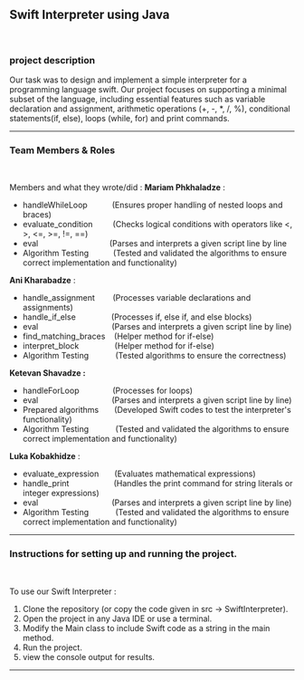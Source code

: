 ## **Swift Interpreter using Java**
&nbsp;
### **project description**

Our task was to design and implement a simple interpreter for a programming language swift.
Our project focuses on supporting a minimal subset of the language, including essential features such as variable declaration and assignment, arithmetic operations (+, -, *, /, %), conditional statements(if, else), loops (while, for)  and print commands.




____________________________________________
### **Team Members & Roles**
&nbsp;


Members and what they wrote/did :
**Mariam Phkhaladze** :
* handleWhileLoop&nbsp;&nbsp;&nbsp;&nbsp;&nbsp;&nbsp;&nbsp;&nbsp;&nbsp;&nbsp;&nbsp;(Ensures proper handling of nested loops and braces)
* evaluate_condition &nbsp;&nbsp;&nbsp;&nbsp;&nbsp;&nbsp;&nbsp;&nbsp;(Checks logical conditions with operators like <, >, <=, >=, !=, ==)
* eval&nbsp;&nbsp;&nbsp;&nbsp;&nbsp;&nbsp;&nbsp;&nbsp;&nbsp;&nbsp;&nbsp;&nbsp;&nbsp;&nbsp;&nbsp;&nbsp;&nbsp;&nbsp;&nbsp;&nbsp;&nbsp;&nbsp;&nbsp;&nbsp;&nbsp;&nbsp;&nbsp;&nbsp;&nbsp;&nbsp;&nbsp;&nbsp;(Parses and interprets a given script line by line
* Algorithm Testing&nbsp;&nbsp;&nbsp;&nbsp;&nbsp;&nbsp;&nbsp;&nbsp;&nbsp;&nbsp;&nbsp;(Tested and validated the algorithms to ensure correct implementation and functionality)

**Ani Kharabadze**    :
* handle_assignment&nbsp;&nbsp;&nbsp;&nbsp;&nbsp;&nbsp;&nbsp;&nbsp;(Processes variable declarations and assignments)
* handle_if_else&nbsp;&nbsp;&nbsp;&nbsp;&nbsp;&nbsp;&nbsp;&nbsp;&nbsp;&nbsp;&nbsp;&nbsp;&nbsp;&nbsp;&nbsp;&nbsp;(Processes if, else if, and else blocks)
* eval&nbsp;&nbsp;&nbsp;&nbsp;&nbsp;&nbsp;&nbsp;&nbsp;&nbsp;&nbsp;&nbsp;&nbsp;&nbsp;&nbsp;&nbsp;&nbsp;&nbsp;&nbsp;&nbsp;&nbsp;&nbsp;&nbsp;&nbsp;&nbsp;&nbsp;&nbsp;&nbsp;&nbsp;&nbsp;&nbsp;&nbsp;&nbsp;&nbsp;(Parses and interprets a given script line by line)
* find_matching_braces&nbsp;&nbsp;&nbsp;&nbsp;(Helper method for if-else)
* interpret_block&nbsp;&nbsp;&nbsp;&nbsp;&nbsp;&nbsp;&nbsp;&nbsp;&nbsp;&nbsp;&nbsp;&nbsp;&nbsp;&nbsp;&nbsp;&nbsp;(Helper method for if-else)
* Algorithm Testing&nbsp;&nbsp;&nbsp;&nbsp;&nbsp;&nbsp;&nbsp;&nbsp;&nbsp;&nbsp;&nbsp;&nbsp;(Tested algorithms to ensure the correctness)

**Ketevan Shavadze  :**
* handleForLoop&nbsp;&nbsp;&nbsp;&nbsp;&nbsp;&nbsp;&nbsp;&nbsp;&nbsp;&nbsp;&nbsp;&nbsp;&nbsp;&nbsp;&nbsp;(Processes for loops)
* eval&nbsp;&nbsp;&nbsp;&nbsp;&nbsp;&nbsp;&nbsp;&nbsp;&nbsp;&nbsp;&nbsp;&nbsp;&nbsp;&nbsp;&nbsp;&nbsp;&nbsp;&nbsp;&nbsp;&nbsp;&nbsp;&nbsp;&nbsp;&nbsp;&nbsp;&nbsp;&nbsp;&nbsp;&nbsp;&nbsp;&nbsp;&nbsp;&nbsp;(Parses and interprets a given script line by line)
* Prepared algorithms&nbsp;&nbsp;&nbsp;&nbsp;&nbsp;&nbsp;&nbsp;(Developed Swift codes to test the interpreter's functionality)
* Algorithm Testing&nbsp;&nbsp;&nbsp;&nbsp;&nbsp;&nbsp;&nbsp;&nbsp;&nbsp;&nbsp;&nbsp;     (Tested and validated the algorithms to ensure correct implementation and functionality)

**Luka Kobakhidze**   :
* evaluate_expression&nbsp;&nbsp;&nbsp;&nbsp;&nbsp;&nbsp;&nbsp;(Evaluates mathematical expressions)
* handle_print&nbsp;&nbsp;&nbsp;&nbsp;&nbsp;&nbsp;&nbsp;&nbsp;&nbsp;&nbsp;&nbsp;&nbsp;&nbsp;&nbsp;&nbsp;&nbsp;&nbsp;&nbsp;&nbsp;&nbsp;(Handles the print command for string literals or integer expressions)
* eval&nbsp;&nbsp;&nbsp;&nbsp;&nbsp;&nbsp;&nbsp;&nbsp;&nbsp;&nbsp;&nbsp;&nbsp;&nbsp;&nbsp;&nbsp;&nbsp;&nbsp;&nbsp;&nbsp;&nbsp;&nbsp;&nbsp;&nbsp;&nbsp;&nbsp;&nbsp;&nbsp;&nbsp;&nbsp;&nbsp;&nbsp;&nbsp;&nbsp;(Parses and interprets a given script line by line)
* Algorithm Testing&nbsp;&nbsp;&nbsp;&nbsp;&nbsp;&nbsp;&nbsp;&nbsp;&nbsp;&nbsp;&nbsp;&nbsp;(Tested and validated the algorithms to ensure correct implementation and functionality)




____________________________________________
### Instructions for setting up and running the project.
&nbsp;

To use our Swift Interpreter :
1. Clone the repository (or copy the code given in src -> SwiftInterpreter).
2. Open the project in any Java IDE or use a terminal. 
3. Modify the Main class to include Swift code as a string in the main method.
4. Run the project. 
5. view the console output for results.
____________________________________________












